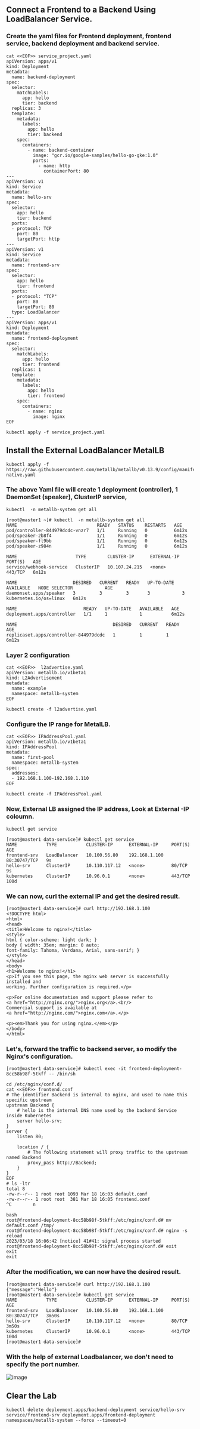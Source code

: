 
## Connect a Frontend to a Backend Using LoadBalancer Service.
### Create the yaml files for Frontend deployment, frontend service, backend deployment and backend service.

```
cat <<EOF>> service_project.yaml
apiVersion: apps/v1
kind: Deployment
metadata:
  name: backend-deployment
spec:
  selector:
    matchLabels:
      app: hello
      tier: backend
  replicas: 3
  template:
    metadata:
      labels:
        app: hello
        tier: backend
    spec:
      containers:
        - name: backend-container
          image: "gcr.io/google-samples/hello-go-gke:1.0"
          ports:
            - name: http
              containerPort: 80
---
apiVersion: v1
kind: Service
metadata:
  name: hello-srv
spec:
  selector:
    app: hello
    tier: backend
  ports:
  - protocol: TCP
    port: 80
    targetPort: http
---
apiVersion: v1
kind: Service
metadata:
  name: frontend-srv
spec:
  selector:
    app: hello
    tier: frontend
  ports:
  - protocol: "TCP"
    port: 80
    targetPort: 80
  type: LoadBalancer
---
apiVersion: apps/v1
kind: Deployment
metadata:
  name: frontend-deployment
spec:
  selector:
    matchLabels:
      app: hello
      tier: frontend
  replicas: 1
  template:
    metadata:
      labels:
        app: hello
        tier: frontend
    spec:
      containers:
        - name: nginx
          image: nginx
EOF
```

```
kubectl apply -f service_project.yaml
```

## Install the External LoadBalancer MetalLB
```
kubectl apply -f https://raw.githubusercontent.com/metallb/metallb/v0.13.9/config/manifests/metallb-native.yaml
```
### The above Yaml file will create 1 deployment (controller), 1 DaemonSet (speaker), ClusterIP service,
```
kubectl  -n metallb-system get all
```
```
[root@master1 ~]# kubectl  -n metallb-system get all
NAME                              READY   STATUS    RESTARTS   AGE
pod/controller-844979dcdc-vnzr7   1/1     Running   0          6m12s
pod/speaker-2b8f4                 1/1     Running   0          6m12s
pod/speaker-fl9bb                 1/1     Running   0          6m12s
pod/speaker-z984n                 1/1     Running   0          6m12s

NAME                      TYPE        CLUSTER-IP      EXTERNAL-IP   PORT(S)   AGE
service/webhook-service   ClusterIP   10.107.24.215   <none>        443/TCP   6m12s

NAME                     DESIRED   CURRENT   READY   UP-TO-DATE   AVAILABLE   NODE SELECTOR            AGE
daemonset.apps/speaker   3         3         3       3            3           kubernetes.io/os=linux   6m12s

NAME                         READY   UP-TO-DATE   AVAILABLE   AGE
deployment.apps/controller   1/1     1            1           6m12s

NAME                                    DESIRED   CURRENT   READY   AGE
replicaset.apps/controller-844979dcdc   1         1         1       6m12s
```

### Layer 2 configuration

```
cat <<EOF>>  l2advertise.yaml
apiVersion: metallb.io/v1beta1
kind: L2Advertisement
metadata:
  name: example
  namespace: metallb-system
EOF
```

```
kubectl create -f l2advertise.yaml
```
### Configure the IP range for MetalLB.
```
cat <<EOF>> IPAddressPool.yaml
apiVersion: metallb.io/v1beta1
kind: IPAddressPool
metadata:
  name: first-pool
  namespace: metallb-system
spec:
  addresses:
  - 192.168.1.100-192.168.1.110
EOF
```
  
```
kubectl create -f IPAddressPool.yaml
```


### Now, External LB assigned the IP address, Look at External -IP coloumn.
```
kubectl get service
```
```
[root@master1 data-service]# kubectl get service
NAME           TYPE           CLUSTER-IP      EXTERNAL-IP     PORT(S)        AGE
frontend-srv   LoadBalancer   10.100.56.80    192.168.1.100   80:30747/TCP   9s
hello-srv      ClusterIP      10.110.117.12   <none>          80/TCP         9s
kubernetes     ClusterIP      10.96.0.1       <none>          443/TCP        100d
```

 ### We can now, curl the external IP and get the desired result.
```
[root@master1 data-service]# curl http://192.168.1.100
<!DOCTYPE html>
<html>
<head>
<title>Welcome to nginx!</title>
<style>
html { color-scheme: light dark; }
body { width: 35em; margin: 0 auto;
font-family: Tahoma, Verdana, Arial, sans-serif; }
</style>
</head>
<body>
<h1>Welcome to nginx!</h1>
<p>If you see this page, the nginx web server is successfully installed and
working. Further configuration is required.</p>

<p>For online documentation and support please refer to
<a href="http://nginx.org/">nginx.org</a>.<br/>
Commercial support is available at
<a href="http://nginx.com/">nginx.com</a>.</p>

<p><em>Thank you for using nginx.</em></p>
</body>
</html>
```

### Let's, forward the traffic to backend server, so modify the Nginx's configuration.
```
[root@master1 data-service]# kubectl exec -it frontend-deployment-8cc58b98f-5tkff -- /bin/sh

cd /etc/nginx/conf.d/
cat <<EOF>> frontend.conf
# The identifier Backend is internal to nginx, and used to name this specific upstream
upstream Backend {
    # hello is the internal DNS name used by the backend Service inside Kubernetes
    server hello-srv;
}
server {
    listen 80;

    location / {
        # The following statement will proxy traffic to the upstream named Backend
        proxy_pass http://Backend;
    }
}
EOF
# ls -ltr  
total 8
-rw-r--r-- 1 root root 1093 Mar 18 16:03 default.conf
-rw-r--r-- 1 root root  381 Mar 18 16:05 frontend.conf                                                                                                         ^C        n	  

bash
root@frontend-deployment-8cc58b98f-5tkff:/etc/nginx/conf.d# mv default.conf /tmp/
root@frontend-deployment-8cc58b98f-5tkff:/etc/nginx/conf.d# nginx -s reload
2023/03/18 16:06:42 [notice] 41#41: signal process started
root@frontend-deployment-8cc58b98f-5tkff:/etc/nginx/conf.d# exit
exit
exit
```
### After the modification, we can now have the desired result.
```
[root@master1 data-service]# curl http://192.168.1.100
{"message":"Hello"}
[root@master1 data-service]# kubectl get service
NAME           TYPE           CLUSTER-IP      EXTERNAL-IP     PORT(S)        AGE
frontend-srv   LoadBalancer   10.100.56.80    192.168.1.100   80:30747/TCP   3m50s
hello-srv      ClusterIP      10.110.117.12   <none>          80/TCP         3m50s
kubernetes     ClusterIP      10.96.0.1       <none>          443/TCP        100d
[root@master1 data-service]# 
```
### With the help of external Loadbalancer, we don't need to specify the port number.

![image](https://user-images.githubusercontent.com/93471182/226123216-8c858a0c-d600-48ba-b94e-85e4f94fc93f.png)


## Clear the Lab

```
kubectl delete deployment.apps/backend-deployment service/hello-srv service/frontend-srv deployment.apps/frontend-deployment namespaces/metallb-system --force --timeout=0
```

